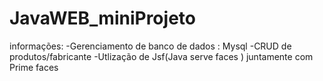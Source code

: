 # JavaWEB_miniProjeto

informações:
 -Gerenciamento de banco de dados : Mysql
 -CRUD de produtos/fabricante 
 -Utlização de Jsf(Java serve faces ) juntamente com Prime faces 
